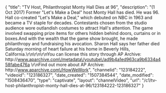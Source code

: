 {
    "title": "TV Host, Philanthropist Monty Hall Dies at 96",
    "description": "(1 Oct 2017) Former \"Let's Make a Deal\" host Monty Hall has died. He was 96. Hall co-created \"Let's Make a Deal,\" which debuted on NBC in 1963 and became a TV staple for decades. Contestants chosen from the studio audience wore outlandish costumes to attract Hall's attention. The game involved swapping prize items for others hidden behind doors, curtains or in boxes.And with the wealth that the game show brought, he made philanthropy and fundraising his avocation. Sharon Hall says her father died Saturday morning of heart failure at his home in Beverly Hills, California.\r\n\r\n\r\nYou can license this story through AP Archive: http:\/\/www.aparchive.com\/metadata\/youtube\/ad9b4a1ed963ca9b6334a458fabe476a \r\nFind out more about AP Archive: http:\/\/www.aparchive.com\/HowWeWork",
    "channelid": "123184222",
    "videoid": "123186327",
    "date_created": "1507384544",
    "date_modified": "1508436470",
    "type": "captivate",
    "layout": "channelVideo",
    "url": "\/c1\/tv-host-philanthropist-monty-hall-dies-at-96\/123184222-123186327"
}